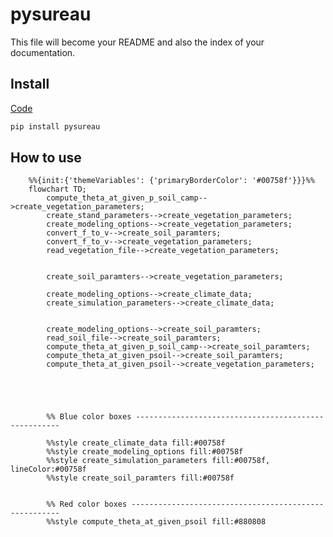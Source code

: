 # pysureau


<!-- WARNING: THIS FILE WAS AUTOGENERATED! DO NOT EDIT! -->

This file will become your README and also the index of your
documentation.

## Install

[Code](https://cuddly-train-pg45gq96vww26wgv.github.dev/)

``` sh
pip install pysureau
```

## How to use

``` mermaid
    %%{init:{'themeVariables': {'primaryBorderColor': '#00758f'}}}%%
    flowchart TD;
        compute_theta_at_given_p_soil_camp-->create_vegetation_parameters;
        create_stand_parameters-->create_vegetation_parameters;
        create_modeling_options-->create_vegetation_parameters;
        convert_f_to_v-->create_soil_paramters;
        convert_f_to_v-->create_vegetation_parameters;
        read_vegetation_file-->create_vegetation_parameters;

        
        create_soil_paramters-->create_vegetation_parameters;
        
        create_modeling_options-->create_climate_data;
        create_simulation_parameters-->create_climate_data;
        

        create_modeling_options-->create_soil_paramters;
        read_soil_file-->create_soil_paramters;
        compute_theta_at_given_p_soil_camp-->create_soil_paramters;
        compute_theta_at_given_psoil-->create_soil_paramters;
        compute_theta_at_given_psoil-->create_vegetation_parameters;
        
        

        

        %% Blue color boxes -----------------------------------------------------

        %%style create_climate_data fill:#00758f
        %%style create_modeling_options fill:#00758f
        %%style create_simulation_parameters fill:#00758f, lineColor:#00758f
        %%style create_soil_paramters fill:#00758f


        %% Red color boxes ------------------------------------------------------
        %%style compute_theta_at_given_psoil fill:#880808

```
